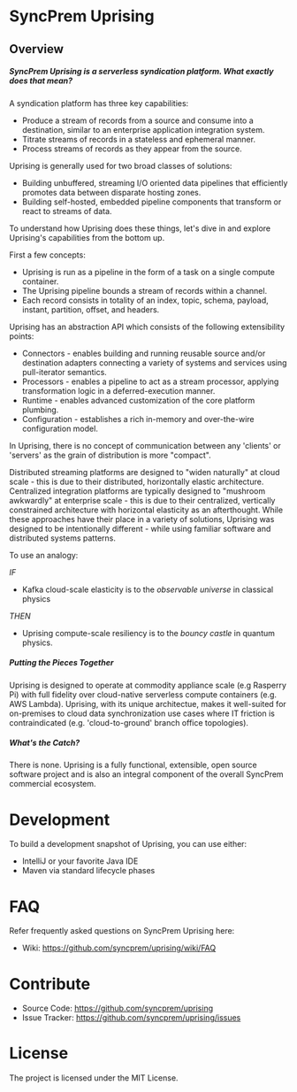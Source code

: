 # SyncPrem Uprising

## Overview

##### SyncPrem Uprising is a *serverless syndication platform*. What exactly does that mean?

A syndication platform has three key capabilities:

* Produce a stream of records from a source and consume into a destination, similar to an enterprise application integration system.
* Titrate streams of records in a stateless and ephemeral manner.
* Process streams of records as they appear from the source.

Uprising is generally used for two broad classes of solutions:

* Building unbuffered, streaming I/O oriented data pipelines that efficiently promotes data between disparate hosting zones.
* Building self-hosted, embedded pipeline components that transform or react to streams of data.

To understand how Uprising does these things, let's dive in and explore Uprising's capabilities from the bottom up.

First a few concepts:

* Uprising is run as a pipeline in the form of a task on a single compute container.
* The Uprising pipeline bounds a stream of records within a channel.
* Each record consists in totality of an index, topic, schema, payload, instant, partition, offset, and headers.

Uprising has an abstraction API which consists of the following extensibility points:

* Connectors - enables building and running reusable source and/or destination adapters connecting a variety of systems and services using pull-iterator semantics.
* Processors - enables a pipeline to act as a stream processor, applying transformation logic in a deferred-execution manner.
* Runtime - enables advanced customization of the core platform plumbing.
* Configuration - establishes a rich in-memory and over-the-wire configuration model.

In Uprising, there is no concept of communication between any 'clients' or 'servers' as the grain of distribution is more "compact".

Distributed streaming platforms are designed to "widen naturally" at cloud scale - this is due to their distributed, horizontally elastic architecture.
Centralized integration platforms are typically designed to "mushroom awkwardly" at enterprise scale - this is due to their centralized, vertically constrained architecture with horizontal elasticity as an afterthought.
While these approaches have their place in a variety of solutions, Uprising was designed to be intentionally different - while using familiar software and distributed systems patterns.

To use an analogy:

*IF*

* Kafka cloud-scale elasticity is to the *observable universe* in classical physics

*THEN*

* Uprising compute-scale resiliency is to the *bouncy castle* in quantum physics. 

##### Putting the Pieces Together

Uprising is designed to operate at commodity appliance scale (e.g Rasperry Pi) with full fidelity over cloud-native serverless compute containers (e.g. AWS Lambda). 
Uprising, with its unique architectue, makes it well-suited for on-premises to cloud data synchronization use cases where IT friction is contraindicated (e.g. 'cloud-to-ground' branch office topologies).

##### What's the Catch?

There is none. Uprising is a fully functional, extensible, open source software project and is also an integral component of the overall SyncPrem commercial ecosystem.

# Development

To build a development snapshot of Uprising, you can use either:

* IntelliJ or your favorite Java IDE
* Maven via standard lifecycle phases

# FAQ

Refer frequently asked questions on SyncPrem Uprising here:

* Wiki: https://github.com/syncprem/uprising/wiki/FAQ

# Contribute

- Source Code: https://github.com/syncprem/uprising
- Issue Tracker: https://github.com/syncprem/uprising/issues

# License

The project is licensed under the MIT License.
